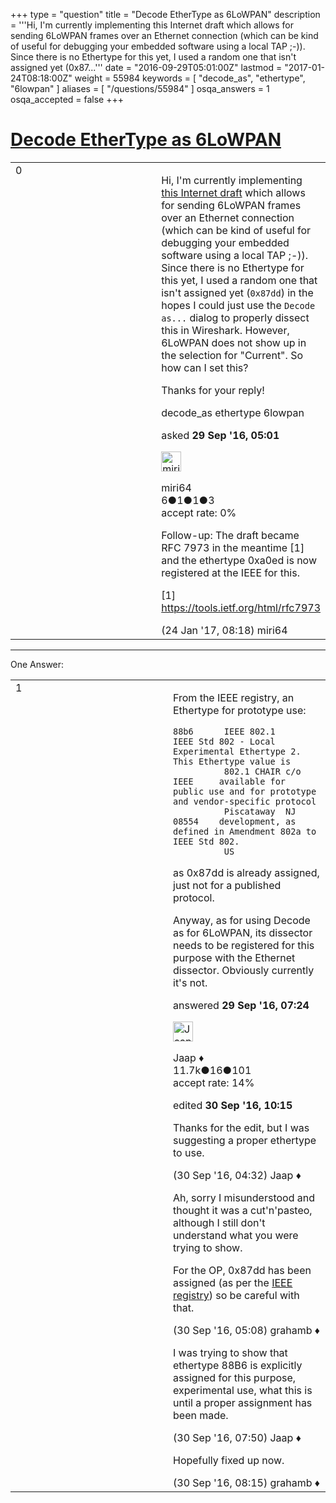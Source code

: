 +++
type = "question"
title = "Decode EtherType as 6LoWPAN"
description = '''Hi, I&#x27;m currently implementing this Internet draft which allows for sending 6LoWPAN frames over an Ethernet connection (which can be kind of useful for debugging your embedded software using a local TAP ;-)). Since there is no Ethertype for this yet, I used a random one that isn&#x27;t assigned yet (0x87...'''
date = "2016-09-29T05:01:00Z"
lastmod = "2017-01-24T08:18:00Z"
weight = 55984
keywords = [ "decode_as", "ethertype", "6lowpan" ]
aliases = [ "/questions/55984" ]
osqa_answers = 1
osqa_accepted = false
+++

<div class="headNormal">

# [Decode EtherType as 6LoWPAN](/questions/55984/decode-ethertype-as-6lowpan)

</div>

<div id="main-body">

<div id="askform">

<table id="question-table" style="width:100%;"><colgroup><col style="width: 50%" /><col style="width: 50%" /></colgroup><tbody><tr class="odd"><td style="width: 30px; vertical-align: top"><div class="vote-buttons"><span id="post-55984-upvote" class="ajax-command post-vote up" rel="nofollow" title="I like this post (click again to cancel)"> </span><div id="post-55984-score" class="post-score" title="current number of votes">0</div><span id="post-55984-downvote" class="ajax-command post-vote down" rel="nofollow" title="I dont like this post (click again to cancel)"> </span> <span id="favorite-mark" class="ajax-command favorite-mark" rel="nofollow" title="mark/unmark this question as favorite (click again to cancel)"> </span><div id="favorite-count" class="favorite-count"></div></div></td><td><div id="item-right"><div class="question-body"><p>Hi, I'm currently implementing <a href="https://tools.ietf.org/html/draft-ietf-6lo-ethertype-request-01">this Internet draft</a> which allows for sending 6LoWPAN frames over an Ethernet connection (which can be kind of useful for debugging your embedded software using a local TAP ;-)). Since there is no Ethertype for this yet, I used a random one that isn't assigned yet (<code>0x87dd</code>) in the hopes I could just use the <code>Decode as...</code> dialog to properly dissect this in Wireshark. However, 6LoWPAN does not show up in the selection for "Current". So how can I set this?</p><p>Thanks for your reply!</p></div><div id="question-tags" class="tags-container tags"><span class="post-tag tag-link-decode_as" rel="tag" title="see questions tagged &#39;decode_as&#39;">decode_as</span> <span class="post-tag tag-link-ethertype" rel="tag" title="see questions tagged &#39;ethertype&#39;">ethertype</span> <span class="post-tag tag-link-6lowpan" rel="tag" title="see questions tagged &#39;6lowpan&#39;">6lowpan</span></div><div id="question-controls" class="post-controls"></div><div class="post-update-info-container"><div class="post-update-info post-update-info-user"><p>asked <strong>29 Sep '16, 05:01</strong></p><img src="https://secure.gravatar.com/avatar/19f6904220614ebeaa6a661a1cdb8fb9?s=32&amp;d=identicon&amp;r=g" class="gravatar" width="32" height="32" alt="miri64&#39;s gravatar image" /><p><span>miri64</span><br />
<span class="score" title="6 reputation points">6</span><span title="1 badges"><span class="badge1">●</span><span class="badgecount">1</span></span><span title="1 badges"><span class="silver">●</span><span class="badgecount">1</span></span><span title="3 badges"><span class="bronze">●</span><span class="badgecount">3</span></span><br />
<span class="accept_rate" title="Rate of the user&#39;s accepted answers">accept rate:</span> <span title="miri64 has no accepted answers">0%</span></p></div></div><div id="comments-container-55984" class="comments-container"><span id="59011"></span><div id="comment-59011" class="comment"><div id="post-59011-score" class="comment-score"></div><div class="comment-text"><p>Follow-up: The draft became RFC 7973 in the meantime [1] and the ethertype 0xa0ed is now registered at the IEEE for this.</p><p>[1] <a href="https://tools.ietf.org/html/rfc7973">https://tools.ietf.org/html/rfc7973</a></p></div><div id="comment-59011-info" class="comment-info"><span class="comment-age">(24 Jan '17, 08:18)</span> <span class="comment-user userinfo">miri64</span></div></div></div><div id="comment-tools-55984" class="comment-tools"></div><div class="clear"></div><div id="comment-55984-form-container" class="comment-form-container"></div><div class="clear"></div></div></td></tr></tbody></table>

------------------------------------------------------------------------

<div class="tabBar">

<span id="sort-top"></span>

<div class="headQuestions">

One Answer:

</div>

</div>

<span id="55987"></span>

<div id="answer-container-55987" class="answer">

<table style="width:100%;"><colgroup><col style="width: 50%" /><col style="width: 50%" /></colgroup><tbody><tr class="odd"><td style="width: 30px; vertical-align: top"><div class="vote-buttons"><span id="post-55987-upvote" class="ajax-command post-vote up" rel="nofollow" title="I like this post (click again to cancel)"> </span><div id="post-55987-score" class="post-score" title="current number of votes">1</div><span id="post-55987-downvote" class="ajax-command post-vote down" rel="nofollow" title="I dont like this post (click again to cancel)"> </span></div></td><td><div class="item-right"><div class="answer-body"><p>From the IEEE registry, an Ethertype for prototype use:</p><p><span class="small"></span></p><pre><code>88b6      IEEE 802.1               IEEE Std 802 - Local Experimental Ethertype 2.  This Ethertype value is
          802.1 CHAIR c/o IEEE     available for public use and for prototype and vendor-specific protocol
          Piscataway  NJ  08554    development, as defined in Amendment 802a to IEEE Std 802.
          US</code></pre><p>as 0x87dd is already assigned, just not for a published protocol.</p><p>Anyway, as for using Decode as for 6LoWPAN, its dissector needs to be registered for this purpose with the Ethernet dissector. Obviously currently it's not.</p></div><div class="answer-controls post-controls"></div><div class="post-update-info-container"><div class="post-update-info post-update-info-user"><p>answered <strong>29 Sep '16, 07:24</strong></p><img src="https://secure.gravatar.com/avatar/2337f0406681e5c72ea0e6f1f0d6c0b0?s=32&amp;d=identicon&amp;r=g" class="gravatar" width="32" height="32" alt="Jaap&#39;s gravatar image" /><p><span>Jaap ♦</span><br />
<span class="score" title="11680 reputation points"><span>11.7k</span></span><span title="16 badges"><span class="silver">●</span><span class="badgecount">16</span></span><span title="101 badges"><span class="bronze">●</span><span class="badgecount">101</span></span><br />
<span class="accept_rate" title="Rate of the user&#39;s accepted answers">accept rate:</span> <span title="Jaap has 155 accepted answers">14%</span></p></div><div class="post-update-info post-update-info-edited"><p><span> edited <strong>30 Sep '16, 10:15</strong> </span></p></div></div><div id="comments-container-55987" class="comments-container"><span id="56004"></span><div id="comment-56004" class="comment"><div id="post-56004-score" class="comment-score"></div><div class="comment-text"><p>Thanks for the edit, but I was suggesting a proper ethertype to use.</p></div><div id="comment-56004-info" class="comment-info"><span class="comment-age">(30 Sep '16, 04:32)</span> <span class="comment-user userinfo">Jaap ♦</span></div></div><span id="56007"></span><div id="comment-56007" class="comment"><div id="post-56007-score" class="comment-score"></div><div class="comment-text"><p>Ah, sorry I misunderstood and thought it was a cut'n'pasteo, although I still don't understand what you were trying to show.</p><p>For the OP, 0x87dd has been assigned (as per the <a href="http://standards-oui.ieee.org/ethertype/eth.txt">IEEE registry</a>) so be careful with that.</p></div><div id="comment-56007-info" class="comment-info"><span class="comment-age">(30 Sep '16, 05:08)</span> <span class="comment-user userinfo">grahamb ♦</span></div></div><span id="56021"></span><div id="comment-56021" class="comment"><div id="post-56021-score" class="comment-score"></div><div class="comment-text"><p>I was trying to show that ethertype 88B6 is explicitly assigned for this purpose, experimental use, what this is until a proper assignment has been made.</p></div><div id="comment-56021-info" class="comment-info"><span class="comment-age">(30 Sep '16, 07:50)</span> <span class="comment-user userinfo">Jaap ♦</span></div></div><span id="56024"></span><div id="comment-56024" class="comment"><div id="post-56024-score" class="comment-score"></div><div class="comment-text"><p>Hopefully fixed up now.</p></div><div id="comment-56024-info" class="comment-info"><span class="comment-age">(30 Sep '16, 08:15)</span> <span class="comment-user userinfo">grahamb ♦</span></div></div></div><div id="comment-tools-55987" class="comment-tools"></div><div class="clear"></div><div id="comment-55987-form-container" class="comment-form-container"></div><div class="clear"></div></div></td></tr></tbody></table>

</div>

<div class="paginator-container-left">

</div>

</div>

</div>

